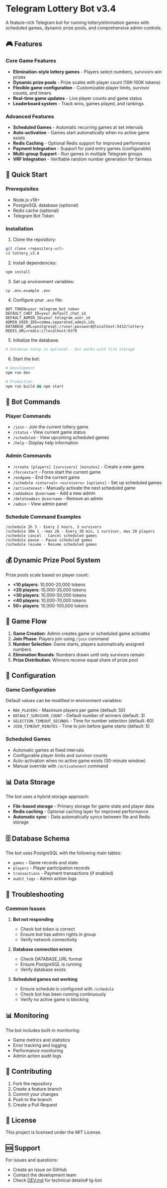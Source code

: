 # Telegram Lottery Bot v3.4

A feature-rich Telegram bot for running lottery/elimination games with scheduled games, dynamic prize pools, and comprehensive admin controls.

## 🎮 Features

### Core Game Features
- **Elimination-style lottery games** - Players select numbers, survivors win prizes
- **Dynamic prize pools** - Prize scales with player count (10K-100K tokens)
- **Flexible game configuration** - Customizable player limits, survivor counts, and timers
- **Real-time game updates** - Live player counts and game status
- **Leaderboard system** - Track wins, games played, and rankings

### Advanced Features
- **Scheduled Games** - Automatic recurring games at set intervals
- **Auto-activation** - Games start automatically when no active game exists
- **Redis Caching** - Optional Redis support for improved performance
- **Payment Integration** - Support for paid entry games (configurable)
- **Multi-group Support** - Run games in multiple Telegram groups
- **VRF Integration** - Verifiable random number generation for fairness

## 🚀 Quick Start

### Prerequisites
- Node.js v18+ 
- PostgreSQL database (optional)
- Redis cache (optional)
- Telegram Bot Token

### Installation

1. Clone the repository:
```bash
git clone <repository-url>
cd lottery_v3.4
```

2. Install dependencies:
```bash
npm install
```

3. Set up environment variables:
```bash
cp .env.example .env
```

4. Configure your `.env` file:
```env
BOT_TOKEN=your_telegram_bot_token
DEFAULT_CHAT_ID=your_default_chat_id
DEFAULT_ADMIN_ID=your_telegram_user_id
ADMIN_USER_IDS=comma,separated,admin,ids
DATABASE_URL=postgresql://user:password@localhost:5432/lottery
REDIS_URL=redis://localhost:6379
```

5. Initialize the database:
```bash
# Database setup is optional - bot works with file storage
```

6. Start the bot:
```bash
# Development
npm run dev

# Production
npm run build && npm start
```

## 📝 Bot Commands

### Player Commands
- `/join` - Join the current lottery game
- `/status` - View current game status
- `/scheduled` - View upcoming scheduled games
- `/help` - Display help information

### Admin Commands
- `/create [players] [survivors] [minutes]` - Create a new game
- `/forcestart` - Force start the current game
- `/endgame` - End the current game
- `/schedule <interval> <survivors> [options]` - Set up scheduled games
- `/activatenext` - Manually activate the next scheduled game
- `/addadmin @username` - Add a new admin
- `/deleteadmin @username` - Remove an admin
- `/admin` - View admin panel

### Schedule Command Examples
```
/schedule 2h 3 - Every 2 hours, 3 survivors
/schedule 30m 1 --max 20 - Every 30 min, 1 survivor, max 20 players
/schedule cancel - Cancel scheduled games
/schedule pause - Pause scheduled games
/schedule resume - Resume scheduled games
```

## 💰 Dynamic Prize Pool System

Prize pools scale based on player count:
- **<10 players**: 10,000-20,000 tokens
- **<20 players**: 10,000-35,000 tokens
- **<30 players**: 10,000-50,000 tokens
- **<40 players**: 10,000-70,000 tokens
- **50+ players**: 10,000-100,000 tokens

## 🎯 Game Flow

1. **Game Creation**: Admin creates game or scheduled game activates
2. **Join Phase**: Players join using `/join` command
3. **Number Selection**: Game starts, players automatically assigned numbers
4. **Elimination Rounds**: Numbers drawn until only survivors remain
5. **Prize Distribution**: Winners receive equal share of prize pool

## 🔧 Configuration

### Game Configuration
Default values can be modified in environment variables:
- `MAX_PLAYERS` - Maximum players per game (default: 50)
- `DEFAULT_SURVIVOR_COUNT` - Default number of winners (default: 3)
- `SELECTION_TIMEOUT_SECONDS` - Time for number selection (default: 60)
- `JOIN_TIMEOUT_MINUTES` - Time to join before game starts (default: 5)

### Scheduled Games
- Automatic games at fixed intervals
- Configurable player limits and survivor counts
- Auto-activation when no active game exists (30-minute window)
- Manual override with `/activatenext` command

## 📊 Data Storage

The bot uses a hybrid storage approach:
- **File-based storage** - Primary storage for game state and player data
- **Redis caching** - Optional caching layer for improved performance
- **Automatic sync** - Data automatically syncs between file and Redis storage

## 🗄️ Database Schema

The bot uses PostgreSQL with the following main tables:
- `games` - Game records and state
- `players` - Player participation records
- `transactions` - Payment transactions (if enabled)
- `audit_logs` - Admin action logs

## 🐛 Troubleshooting

### Common Issues

1. **Bot not responding**
   - Check bot token is correct
   - Ensure bot has admin rights in group
   - Verify network connectivity

2. **Database connection errors**
   - Check DATABASE_URL format
   - Ensure PostgreSQL is running
   - Verify database exists

3. **Scheduled games not working**
   - Ensure schedule is configured with `/schedule`
   - Check bot has been running continuously
   - Verify no active game is blocking

## 📊 Monitoring

The bot includes built-in monitoring:
- Game metrics and statistics
- Error tracking and logging
- Performance monitoring
- Admin action audit logs

## 🤝 Contributing

1. Fork the repository
2. Create a feature branch
3. Commit your changes
4. Push to the branch
5. Create a Pull Request

## 📜 License

This project is licensed under the MIT License.

## 🆘 Support

For issues and questions:
- Create an issue on GitHub
- Contact the development team
- Check [DEV.md](DEV.md) for technical details# tg-bot
